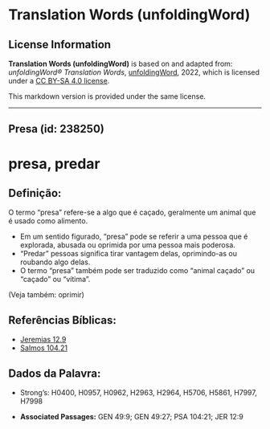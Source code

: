 # Translation Words (unfoldingWord)

## License Information

**Translation Words (unfoldingWord)** is based on and adapted from: _unfoldingWord® Translation Words_, [unfoldingWord](https://unfoldingword.org/utw), 2022, which is licensed under a [CC BY-SA 4.0 license](https://creativecommons.org/licenses/by-sa/4.0/legalcode.en).

This markdown version is provided under the same license.



--------------------------------

## Presa (id: 238250)

presa, predar
=============

Definição:
----------

O termo “presa” refere\-se a algo que é caçado, geralmente um animal que é usado como alimento.

* Em um sentido figurado, “presa” pode se referir a uma pessoa que é explorada, abusada ou oprimida por uma pessoa mais poderosa.
* “Predar” pessoas significa tirar vantagem delas, oprimindo\-as ou roubando algo delas.
* O termo “presa” também pode ser traduzido como “animal caçado” ou “caçado” ou “vítima”.

(Veja também: oprimir)

Referências Bíblicas:
---------------------

* [Jeremias 12\.9](https://ref.ly/Jer12:9)
* [Salmos 104\.21](https://ref.ly/Ps104:21)

Dados da Palavra:
-----------------

* Strong’s: H0400, H0957, H0962, H2963, H2964, H5706, H5861, H7997, H7998

* **Associated Passages:** GEN 49:9; GEN 49:27; PSA 104:21; JER 12:9

